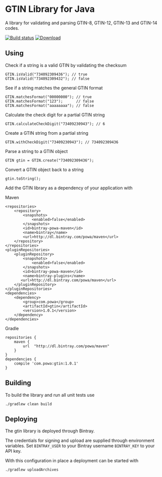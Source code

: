# GTIN Library for Java

A library for validating and parsing GTIN-8, GTIN-12, GTIN-13 and GTIN-14 codes.

[![Build status](https://travis-ci.org/powa/gtin.svg?branch=master)](https://travis-ci.org/powa/gtin) [![Download](https://api.bintray.com/packages/powa/maven/gtin/images/download.svg)](https://bintray.com/powa/maven/gtin/_latestVersion)

## Using

Check if a string is a valid GTIN by validating the checksum

    GTIN.isValid("734092309436"); // true
    GTIN.isValid("734092309432"); // false

See if a string matches the general GTIN format

    GTIN.matchesFormat("00000000"); // true
    GTIN.matchesFormat("123");      // false
    GTIN.matchesFormat("aaaaaaaa"); // false

Calculate the check digit for a partial GTIN string

    GTIN.calculateCheckDigit("73409230943"); // 6

Create a GTIN string from a partial string

    GTIN.withCheckDigit("73409230943"); // 734092309436

Parse a string to a GTIN object

    GTIN gtin = GTIN.create("734092309436");

Convert a GTIN object back to a string

    gtin.toString();

Add the GTIN library as a dependency of your application with

Maven

    <repositories>
        <repository>
            <snapshots>
                <enabled>false</enabled>
            </snapshots>
            <id>bintray-powa-maven</id>
            <name>bintray</name>
            <url>http://dl.bintray.com/powa/maven</url>
        </repository>
    </repositories>
    <pluginRepositories>
        <pluginRepository>
            <snapshots>
                <enabled>false</enabled>
            </snapshots>
            <id>bintray-powa-maven</id>
            <name>bintray-plugins</name>
           <url>http://dl.bintray.com/powa/maven</url>
        </pluginRepository>
    </pluginRepositories>
    <dependencies>
        <dependency>
            <group>com.powa</group>
            <artifactId>gtin</artifactId>
            <version>1.0.1</version>
        </dependency>
    </dependencies>

Gradle

    repositories {
        maven {
            url  "http://dl.bintray.com/powa/maven"
        }
    }
    dependencies {
        compile 'com.powa:gtin:1.0.1'
    }

## Building

To build the library and run all unit tests use

    ./gradlew clean build

## Deploying

The gtin library is deployed through Bintray.

The credentials for signing and upload are supplied through environment variables.
Set `BINTRAY_USER` to your Bintray username `BINTRAY_KEY` to your API key.

With this configuration in place a deployment can be started with

    ./gradlew uploadArchives
